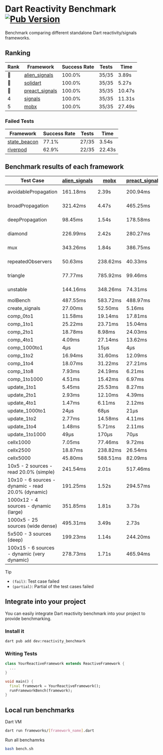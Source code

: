 # Dart Reactivity Benchmark [![Pub Version](https://img.shields.io/pub/v/reactivity_benchmark)](https://pub.dev/packages/reactivity_benchmark)

Benchmark comparing different standalone Dart reactivity/signals frameworks.

## Ranking

<!-- ranking start -->
| Rank | Framework | Success Rate | Tests | Time |
|------|-----------|--------------|-------|------|
| 🥇 | [alien_signals](https://github.com/medz/alien-signals-dart) | 100.0% | 35/35 | 3.89s |
| 🥈 | [solidart](https://github.com/nank1ro/solidart) | 100.0% | 35/35 | 5.27s |
| 🥉 | [preact_signals](https://pub.dev/packages/preact_signals) | 100.0% | 35/35 | 10.47s |
| 4 | [signals](https://github.com/rodydavis/signals.dart) | 100.0% | 35/35 | 11.31s |
| 5 | [mobx](https://github.com/mobxjs/mobx.dart) | 100.0% | 35/35 | 27.49s |

<!-- ranking end -->

### **Failed Tests**

<!-- fail start -->
| Framework | Success Rate | Tests | Time |
|-----------|--------------|-------|------|
| [state_beacon](https://github.com/jinyus/dart_beacon) | 77.1% | 27/35 | 3.54s |
| [riverpod](https://github.com/rrousselGit/riverpod) | 62.9% | 22/35 | 22.43s |

<!-- fail end -->

## Benchmark results of each framework

<!-- test-case start -->
| Test Case | [alien_signals](https://github.com/medz/alien-signals-dart) | [mobx](https://github.com/mobxjs/mobx.dart) | [preact_signals](https://pub.dev/packages/preact_signals) | [riverpod](https://github.com/rrousselGit/riverpod) | [signals](https://github.com/rodydavis/signals.dart) | [solidart](https://github.com/nank1ro/solidart) | [state_beacon](https://github.com/jinyus/dart_beacon) |
|---|---|---|---|---|---|---|---|
| avoidablePropagation | 161.18ms | 2.39s | 200.94ms | 1.41s | 210.22ms | 256.58ms | 169.64ms (fail) |
| broadPropagation | 321.42ms | 4.47s | 465.25ms | 80.30ms (fail) | 465.01ms | 478.08ms | 6.59ms (fail) |
| deepPropagation | 98.45ms | 1.54s | 178.58ms | 1.93s (fail) | 169.16ms | 140.20ms | 143.63ms (fail) |
| diamond | 226.99ms | 2.42s | 280.27ms | 2.61s (fail) | 281.86ms | 311.53ms | 191.79ms (fail) |
| mux | 343.26ms | 1.84s | 386.75ms | 584.47ms (fail) | 411.45ms | 406.86ms | 194.18ms (fail) |
| repeatedObservers | 50.63ms | 238.62ms | 40.33ms | 401.78ms (fail) | 46.13ms | 91.02ms | 52.72ms (fail) |
| triangle | 77.77ms | 785.92ms | 99.46ms | 894.65ms (fail) | 101.50ms | 97.06ms | 78.17ms (fail) |
| unstable | 144.16ms | 348.26ms | 74.31ms | 650.27ms (fail) | 75.70ms | 166.82ms | 341.71ms (fail) |
| molBench | 487.55ms | 583.72ms | 488.97ms | 11.60ms | 485.49ms | 501.57ms | 920μs |
| create_signals | 27.00ms | 52.50ms | 5.16ms | 24.02ms | 25.50ms | 79.15ms | 67.80ms |
| comp_0to1 | 11.58ms | 19.14ms | 17.81ms | 13.97ms | 11.91ms | 26.28ms | 55.58ms |
| comp_1to1 | 25.22ms | 23.71ms | 15.04ms | 21.64ms | 29.27ms | 44.38ms | 64.79ms |
| comp_2to1 | 18.78ms | 8.98ms | 24.03ms | 25.09ms | 15.17ms | 20.88ms | 44.73ms |
| comp_4to1 | 4.09ms | 27.14ms | 13.62ms | 4.50ms | 3.62ms | 13.57ms | 19.44ms |
| comp_1000to1 | 4μs | 15μs | 4μs | 4μs | 5μs | 14μs | 45μs |
| comp_1to2 | 16.94ms | 31.60ms | 12.09ms | 12.90ms | 13.63ms | 34.87ms | 47.77ms |
| comp_1to4 | 18.07ms | 31.22ms | 27.21ms | 23.82ms | 18.23ms | 21.64ms | 46.19ms |
| comp_1to8 | 7.93ms | 24.19ms | 6.21ms | 5.17ms | 7.89ms | 18.97ms | 45.75ms |
| comp_1to1000 | 4.51ms | 15.42ms | 6.97ms | 4.28ms | 4.08ms | 14.43ms | 41.49ms |
| update_1to1 | 5.45ms | 25.53ms | 8.27ms | 80.51ms | 10.13ms | 16.76ms | 6.01ms |
| update_2to1 | 2.93ms | 12.10ms | 4.39ms | 44.81ms | 4.55ms | 8.39ms | 3.07ms |
| update_4to1 | 1.47ms | 6.11ms | 2.12ms | 19.97ms | 2.54ms | 4.22ms | 1.51ms |
| update_1000to1 | 24μs | 68μs | 21μs | 169μs | 26μs | 42μs | 15μs |
| update_1to2 | 2.77ms | 14.58ms | 4.11ms | 41.67ms | 4.50ms | 8.48ms | 3.01ms |
| update_1to4 | 1.48ms | 5.71ms | 2.11ms | 20.03ms | 2.55ms | 4.23ms | 1.53ms |
| update_1to1000 | 49μs | 170μs | 70μs | 94μs | 44μs | 144μs | 418μs |
| cellx1000 | 7.05ms | 77.46ms | 9.72ms | N/A | 9.96ms | 10.34ms | 5.75ms |
| cellx2500 | 18.87ms | 238.82ms | 26.54ms | N/A | 29.83ms | 36.56ms | 30.24ms |
| cellx5000 | 45.80ms | 588.51ms | 82.09ms | N/A | 74.15ms | 109.25ms | 75.37ms |
| 10x5 - 2 sources - read 20.0% (simple) | 241.54ms | 2.01s | 517.46ms | 2.19s | 506.14ms | 331.81ms | 254.01ms |
| 10x10 - 6 sources - dynamic - read 20.0% (dynamic) | 191.25ms | 1.52s | 294.57ms | 1.48s (partial) | 282.20ms | 220.26ms | 202.10ms |
| 1000x12 - 4 sources - dynamic (large) | 351.85ms | 1.81s | 3.73s | 2.47s (partial) | 3.88s | 441.30ms | 356.72ms |
| 1000x5 - 25 sources (wide dense) | 495.31ms | 3.49s | 2.73s | 4.21s | 3.42s | 794.38ms | 515.69ms |
| 5x500 - 3 sources (deep) | 199.23ms | 1.14s | 244.20ms | 1.41s | 225.35ms | 224.11ms | 212.45ms |
| 100x15 - 6 sources - dynamic (very dynamic) | 278.73ms | 1.71s | 465.94ms | 1.76s (partial) | 481.19ms | 333.30ms | 264.10ms |

<!-- test-case end -->

> [!TIP]
> - `(fail)`: Test case failed
> - `(partial)`: Partial of the test cases failed

## Integrate into your project

You can easily integrate Dart reactivity benchmark into your project to provide benchmarking.

### Install it

```bash
dart pub add dev:reactivity_benchmark
```

### Writing Tests

```dart
class YourReactiveFramework extends ReactiveFramework {
  ...
}

void main() {
  final framework = YourReactiveFramework();
  runFrameworkBench(framework);
}
```

## Local run benchmarks

Dart VM
```bash
dart run frameworks/[framework_name].dart
```

Run all benchamrks
```bash
bash bench.sh
```
